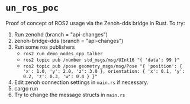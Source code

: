 `un_ros_poc`
====================

Proof of concept of ROS2 usage via the Zenoh-dds bridge in Rust. To try:

1. Run zenohd (branch = "api-changes")
2. zenoh-bridge-dds (branch = "api-changes")
3. Run some ros publishers
   - `ros2 run demo_nodes_cpp talker`
   - `ros2 topic pub /number std_msgs/msg/UInt16 "{ 'data': 99 }"`
   - `ros2 topic pub /pose geometry_msgs/msg/Pose "{ 'position': { 'x': 1.0, 'y': 2.0, 'z': 3.0 }, orientation: { 'x': 0.1, 'y': 0.2, 'z': 0.3, 'w': 0.4 } }"`
4. Edit zenoh connection settings in `main.rs` if necessary.
5. cargo run
6. Try to change the message structs in `main.rs`
